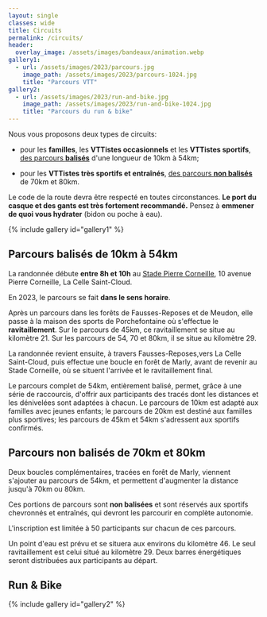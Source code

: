 ```yaml
---
layout: single
classes: wide
title: Circuits
permalink: /circuits/
header:
  overlay_image: /assets/images/bandeaux/animation.webp
gallery1:
  - url: /assets/images/2023/parcours.jpg
    image_path: /assets/images/2023/parcours-1024.jpg
    title: "Parcours VTT"
gallery2:
  - url: /assets/images/2023/run-and-bike.jpg
    image_path: /assets/images/2023/run-and-bike-1024.jpg
    title: "Parcours du run & bike"
---
```


Nous vous proposons deux types de circuits:

+ pour les **familles**,
  les **VTTistes occasionnels**
  et les **VTTistes sportifs**,
  [des parcours **balisés**](#parcours-balisés-de-10km-à-54km)
  d'une longueur de 10km à 54km;

+ pour les **VTTistes très sportifs et entraînés**,
  [des parcours **non balisés**](#parcours-non-balisés-de-70km-et-80km)
  de 70km et 80km.

Le code de la route devra être respecté en toutes circonstances.
**Le port du casque et des gants est très fortement recommandé.**
Pensez à **emmener de quoi vous hydrater** (bidon ou poche à eau).

{% include gallery id="gallery1" %}

## Parcours balisés de 10km à 54km

La randonnée débute **entre 8h et 10h**
au [Stade Pierre Corneille](/situation/),
10 avenue Pierre Corneille,
La Celle Saint-Cloud.

En 2023, le parcours se fait **dans le sens horaire**.

Après un parcours dans les forêts de Fausses-Reposes et de Meudon, elle passe à
la maison des sports de Porchefontaine où s'effectue le **ravitaillement**.
Sur le parcours de 45km, ce ravitaillement se situe au kilomètre 21. Sur les
parcours de 54, 70 et 80km, il se situe au kilomètre 29.

La randonnée revient ensuite, à travers Fausses-Reposes,vers La Celle
Saint-Cloud, puis effectue une boucle en forêt de Marly, avant de revenir au
Stade Corneille, où se situent l'arrivée et le ravitaillement final.

Le parcours complet de 54km, entièrement balisé, permet, grâce à une série de
raccourcis, d'offrir aux participants des tracés dont les distances et les
dénivelées sont adaptées à chacun. Le parcours de 10km est adapté aux familles
avec jeunes enfants; le parcours de 20km est destiné aux familles plus
sportives; les parcours de 45km et 54km s'adressent aux sportifs confirmés.

## Parcours non balisés de 70km et 80km

Deux boucles complémentaires, tracées en forêt de Marly, viennent s'ajouter au
parcours de 54km, et permettent d'augmenter la distance jusqu'à 70km ou 80km.

Ces portions de parcours sont **non balisées** et sont réservés aux sportifs
chevronnés et entraînés, qui devront les parcourir en complète autonomie.

L'inscription est limitée à 50 participants sur chacun de ces parcours.

Un point d'eau est prévu et se situera aux environs du kilomètre 46. Le seul
ravitaillement est celui situé au kilomètre 29. Deux barres énergétiques
seront distribuées aux participants au départ.

## Run & Bike

{% include gallery id="gallery2" %}
